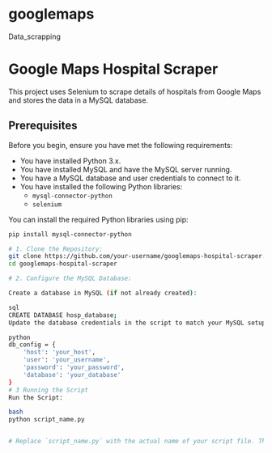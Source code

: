 # googlemaps
Data_scrapping

# Google Maps Hospital Scraper

This project uses Selenium to scrape details of hospitals from Google Maps and stores the data in a MySQL database. 

## Prerequisites

Before you begin, ensure you have met the following requirements:

- You have installed Python 3.x.
- You have installed MySQL and have the MySQL server running.
- You have a MySQL database and user credentials to connect to it.
- You have installed the following Python libraries:
  - `mysql-connector-python`
  - `selenium`

You can install the required Python libraries using pip:
```bash
pip install mysql-connector-python 

# 1. Clone the Repository:
git clone https://github.com/your-username/googlemaps-hospital-scraper.git
cd googlemaps-hospital-scraper

# 2. Configure the MySQL Database:

Create a database in MySQL (if not already created):

sql
CREATE DATABASE hosp_database;
Update the database credentials in the script to match your MySQL setup:

python
db_config = {
    'host': 'your_host',
    'user': 'your_username',
    'password': 'your_password',
    'database': 'your_database'
}
# 3 Running the Script
Run the Script:

bash
python script_name.py


# Replace `script_name.py` with the actual name of your script file. This README file provides detailed steps and explanations for setting up and running your project